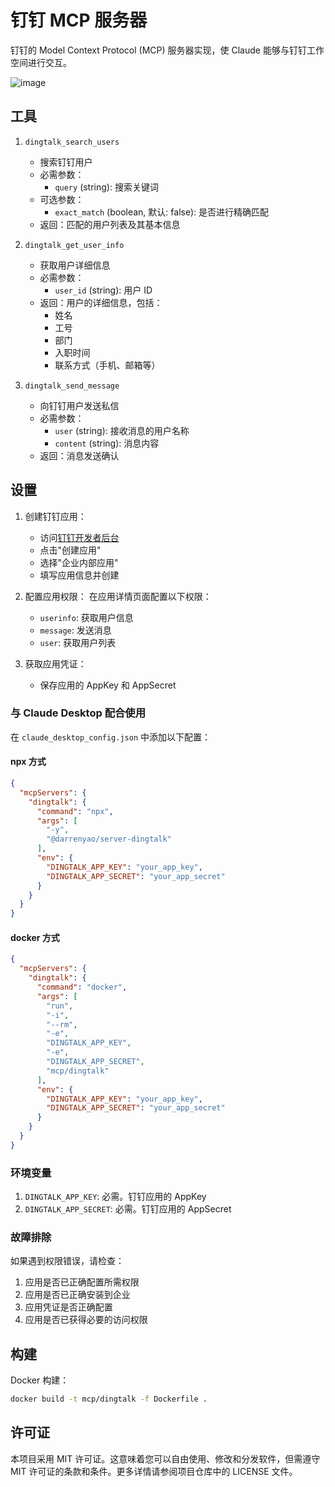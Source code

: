# 钉钉 MCP 服务器

钉钉的 Model Context Protocol (MCP) 服务器实现，使 Claude 能够与钉钉工作空间进行交互。

![image](https://github.com/user-attachments/assets/ac653ce5-057b-4eab-9732-5e23df8af3f7)


## 工具

1. `dingtalk_search_users`
   - 搜索钉钉用户
   - 必需参数：
     - `query` (string): 搜索关键词
   - 可选参数：
     - `exact_match` (boolean, 默认: false): 是否进行精确匹配
   - 返回：匹配的用户列表及其基本信息

2. `dingtalk_get_user_info`
   - 获取用户详细信息
   - 必需参数：
     - `user_id` (string): 用户 ID
   - 返回：用户的详细信息，包括：
     - 姓名
     - 工号
     - 部门
     - 入职时间
     - 联系方式（手机、邮箱等）

3. `dingtalk_send_message`
   - 向钉钉用户发送私信
   - 必需参数：
     - `user` (string): 接收消息的用户名称
     - `content` (string): 消息内容
   - 返回：消息发送确认

## 设置

1. 创建钉钉应用：
   - 访问[钉钉开发者后台](https://open-dev.dingtalk.com)
   - 点击"创建应用"
   - 选择"企业内部应用"
   - 填写应用信息并创建

2. 配置应用权限：
   在应用详情页面配置以下权限：
   - `userinfo`: 获取用户信息
   - `message`: 发送消息
   - `user`: 获取用户列表

3. 获取应用凭证：
   - 保存应用的 AppKey 和 AppSecret

### 与 Claude Desktop 配合使用

在 `claude_desktop_config.json` 中添加以下配置：

#### npx 方式

```json
{
  "mcpServers": {
    "dingtalk": {
      "command": "npx",
      "args": [
        "-y",
        "@darrenyao/server-dingtalk"
      ],
      "env": {
        "DINGTALK_APP_KEY": "your_app_key",
        "DINGTALK_APP_SECRET": "your_app_secret"
      }
    }
  }
}
```

#### docker 方式

```json
{
  "mcpServers": {
    "dingtalk": {
      "command": "docker",
      "args": [
        "run",
        "-i",
        "--rm",
        "-e",
        "DINGTALK_APP_KEY",
        "-e",
        "DINGTALK_APP_SECRET",
        "mcp/dingtalk"
      ],
      "env": {
        "DINGTALK_APP_KEY": "your_app_key",
        "DINGTALK_APP_SECRET": "your_app_secret"
      }
    }
  }
}
```

### 环境变量

1. `DINGTALK_APP_KEY`: 必需。钉钉应用的 AppKey
2. `DINGTALK_APP_SECRET`: 必需。钉钉应用的 AppSecret

### 故障排除

如果遇到权限错误，请检查：
1. 应用是否已正确配置所需权限
2. 应用是否已正确安装到企业
3. 应用凭证是否正确配置
4. 应用是否已获得必要的访问权限

## 构建

Docker 构建：

```bash
docker build -t mcp/dingtalk -f Dockerfile .
```

## 许可证

本项目采用 MIT 许可证。这意味着您可以自由使用、修改和分发软件，但需遵守 MIT 许可证的条款和条件。更多详情请参阅项目仓库中的 LICENSE 文件。
